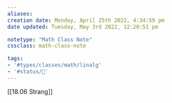 ```yaml
---
aliases: 
creation date: Monday, April 25th 2022, 4:34:59 pm
date updated: Tuesday, May 3rd 2022, 12:20:51 pm

notetype: "Math Class Note"
cssclass: math-class-note

tags: 
- '#types/classes/math/linalg'
- '#status/🚧'
---
```

[[18.06 Strang]]
